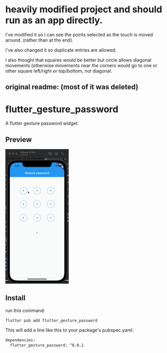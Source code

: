 # heavily modified project and should run as an app directly.

I've modified it so I can see the points selected as the touch is moved around. (rather than at the end).

I've also changed it so duplicate entries are allowed.

I also thought that squares would be better but circle allows diagonal movements (otherwise movements near the corners would go to one or other square left/right or top/bottom, not diagonal.


## original readme: (most of it was deleted)

# flutter_gesture_password

A flutter gesture password widget.

## Preview

![](./preview.gif)

## Install

run this command:

```
flutter pub add flutter_gesture_password
```

This will add a line like this to your package's pubspec.yaml:

```
dependencies:
  flutter_gesture_password: ^0.0.2
```


